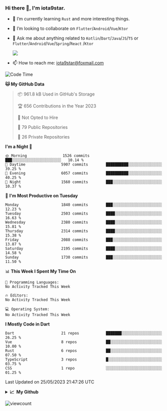 ### Hi there 👋, I'm iota9star.

- 🌱 I’m currently learning `Rust` and more interesting things.
- 👯 I’m looking to collaborate on `Flutter`/`Android`/`Vue`/`Ktor`
- 💬 Ask me about anything related to `Kotlin`/`Dart`/`Java`/`JS`/`TS` or `Flutter`/`Android`/`Vue`/`Spring`/`React`
  /`Ktor`
  
  ![](https://github-readme-stats.vercel.app/api/top-langs?username=iota9star&show_icons=true&locale=en&layout=compact)
  
- 📫 How to reach me: [iota9star@foxmail.com](iota9star@foxmail.com)


<!--START_SECTION:waka-->
![Code Time](http://img.shields.io/badge/Code%20Time-3%2C090%20hrs%2054%20mins-blue)

**🐱 My GitHub Data** 

> 📦 961.8 kB Used in GitHub's Storage 
 > 
> 🏆 656 Contributions in the Year 2023
 > 
> 🚫 Not Opted to Hire
 > 
> 📜 79 Public Repositories 
 > 
> 🔑 26 Private Repositories 
 > 
**I'm a Night 🦉** 

```text
🌞 Morning                1526 commits        ███░░░░░░░░░░░░░░░░░░░░░░   10.14 % 
🌆 Daytime                5907 commits        ██████████░░░░░░░░░░░░░░░   39.25 % 
🌃 Evening                6057 commits        ██████████░░░░░░░░░░░░░░░   40.25 % 
🌙 Night                  1560 commits        ███░░░░░░░░░░░░░░░░░░░░░░   10.37 % 
```
📅 **I'm Most Productive on Tuesday** 

```text
Monday                   1840 commits        ███░░░░░░░░░░░░░░░░░░░░░░   12.23 % 
Tuesday                  2503 commits        ████░░░░░░░░░░░░░░░░░░░░░   16.63 % 
Wednesday                2380 commits        ████░░░░░░░░░░░░░░░░░░░░░   15.81 % 
Thursday                 2314 commits        ████░░░░░░░░░░░░░░░░░░░░░   15.38 % 
Friday                   2088 commits        ███░░░░░░░░░░░░░░░░░░░░░░   13.87 % 
Saturday                 2195 commits        ████░░░░░░░░░░░░░░░░░░░░░   14.58 % 
Sunday                   1730 commits        ███░░░░░░░░░░░░░░░░░░░░░░   11.50 % 
```


📊 **This Week I Spent My Time On** 

```text
💬 Programming Languages: 
No Activity Tracked This Week

🔥 Editors: 
No Activity Tracked This Week

💻 Operating System: 
No Activity Tracked This Week
```

**I Mostly Code in Dart** 

```text
Dart                     21 repos            ███████░░░░░░░░░░░░░░░░░░   26.25 % 
Vue                      8 repos             ██░░░░░░░░░░░░░░░░░░░░░░░   10.00 % 
Rust                     6 repos             ██░░░░░░░░░░░░░░░░░░░░░░░   07.50 % 
TypeScript               3 repos             █░░░░░░░░░░░░░░░░░░░░░░░░   03.75 % 
CSS                      1 repo              ░░░░░░░░░░░░░░░░░░░░░░░░░   01.25 % 
```




 Last Updated on 25/05/2023 21:47:26 UTC
<!--END_SECTION:waka-->

<details>
  <summary><b>📈&nbsp;&nbsp;My Github</b></summary>
  <br>
  <img src='https://github-profile-trophy.vercel.app/?username=iota9star'>
  <img src='https://bad-apple-github-readme.vercel.app/api?show_bg=1&username=iota9star&hide_title=true'>
  <img src='http://cr-skills-chart-widget.azurewebsites.net/api/api?username=iota9star'>
  <img src='https://github-readme-stats.vercel.app/api/wakatime?username=iota9star&layout=compact'>
</details>


![viewcount](https://count.getloli.com/get/@iota9star?theme=rule34)
